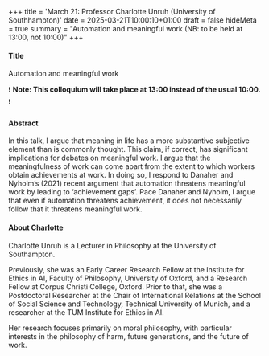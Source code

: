 +++
title = 'March 21: Professor Charlotte Unruh (University of Southhampton)'
date = 2025-03-21T10:00:10+01:00
draft = false
hideMeta = true
summary = "Automation and meaningful work (NB: to be held at 13:00, not 10:00)"
+++
 

#### Title
Automation and meaningful work

❗ **Note: This colloquium will take place at 13:00 instead of the usual 10:00.** ❗

#### Abstract
In this talk, I argue that meaning in life has a more substantive subjective element than is commonly thought. This claim, if correct, has significant implications for debates on meaningful work. I argue that the meaningfulness of work can come apart from the extent to which workers obtain achievements at work. In doing so, I respond to Danaher and Nyholm’s (2021) recent argument that automation threatens meaningful work by leading to ‘achievement gaps’. Pace Danaher and Nyholm, I argue that even if automation threatens achievement, it does not necessarily follow that it threatens meaningful work.
 

#### About [Charlotte](https://charlotteunruh.weebly.com)

Charlotte Unruh is a Lecturer in Philosophy at the University of Southampton.

Previously, she was an Early Career Research Fellow at the Institute for Ethics in AI, Faculty of Philosophy, University of Oxford, and a Research Fellow at Corpus Christi College, Oxford. Prior to that, she was a Postdoctoral Researcher at the Chair of International Relations at the School of Social Science and Technology, Technical University of Munich, and a researcher at the TUM Institute for Ethics in AI.

Her research focuses primarily on moral philosophy, with particular interests in the philosophy of harm, future generations, and the future of work.


